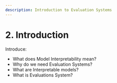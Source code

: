 ```yaml
---
description: Introduction to Evaluation Systems
---
```


# 2. Introduction

Introduce:

* What does Model Interpretability mean?
* Why do we need Evaluation Systems?
* What are Interpretable models?
* What is Evaluations System?


